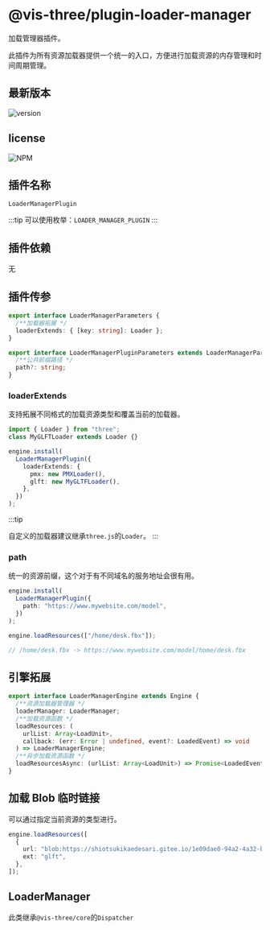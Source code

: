 # @vis-three/plugin-loader-manager

加载管理器插件。

此插件为所有资源加载器提供一个统一的入口，方便进行加载资源的内存管理和时间周期管理。

## 最新版本

<img alt="version" src="https://img.shields.io/npm/v/@vis-three/plugin-loader-manager">

## license

<img alt="NPM" src="https://img.shields.io/npm/l/@vis-three/plugin-loader-manager?color=blue">

## 插件名称

`LoaderManagerPlugin`

:::tip
可以使用枚举：`LOADER_MANAGER_PLUGIN`
:::

## 插件依赖

无

## 插件传参

```ts
export interface LoaderManagerParameters {
  /**加载器拓展 */
  loaderExtends: { [key: string]: Loader };
}

export interface LoaderManagerPluginParameters extends LoaderManagerParameters {
  /**公共前缀路径 */
  path?: string;
}
```

### loaderExtends

支持拓展不同格式的加载资源类型和覆盖当前的加载器。

```ts
import { Loader } from "three";
class MyGLFTLoader extends Loader {}

engine.install(
  LoaderManagerPlugin({
    loaderExtends: {
      pmx: new PMXLoader(),
      glft: new MyGLTFLoader(),
    },
  })
);
```

:::tip

自定义的加载器建议继承`three.js`的`Loader`。
:::

### path

统一的资源前缀，这个对于有不同域名的服务地址会很有用。

```ts
engine.install(
  LoaderManagerPlugin({
    path: "https://www.mywebsite.com/model",
  })
);

engine.loadResources(["/home/desk.fbx"]);

// /home/desk.fbx -> https://www.mywebsite.com/model/home/desk.fbx
```

## 引擎拓展

```ts
export interface LoaderManagerEngine extends Engine {
  /**资源加载器管理器 */
  loaderManager: LoaderManager;
  /**加载资源函数 */
  loadResources: (
    urlList: Array<LoadUnit>,
    callback: (err: Error | undefined, event?: LoadedEvent) => void
  ) => LoaderManagerEngine;
  /**异步加载资源函数 */
  loadResourcesAsync: (urlList: Array<LoadUnit>) => Promise<LoadedEvent>;
}
```

## 加载 Blob 临时链接

可以通过指定当前资源的类型进行。

```ts
engine.loadResources([
  {
    url: "blob:https://shiotsukikaedesari.gitee.io/1e09dae0-94a2-4a32-bd9f-eeae8df51907",
    ext: "glft",
  },
]);
```

## LoaderManager

此类继承`@vis-three/core`的`Dispatcher`
